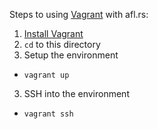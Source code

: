Steps to using [Vagrant][] with afl.rs:

1. [Install Vagrant][]
2. `cd` to this directory
2. Setup the environment
 * `vagrant up`
3. SSH into the environment
 * `vagrant ssh`

[vagrant]: https://www.vagrantup.com/
[install vagrant]: https://www.vagrantup.com/docs/installation/
